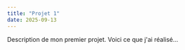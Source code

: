 ```yaml
---
title: "Projet 1"
date: 2025-09-13
---
```


Description de mon premier projet. Voici ce que j'ai réalisé...
